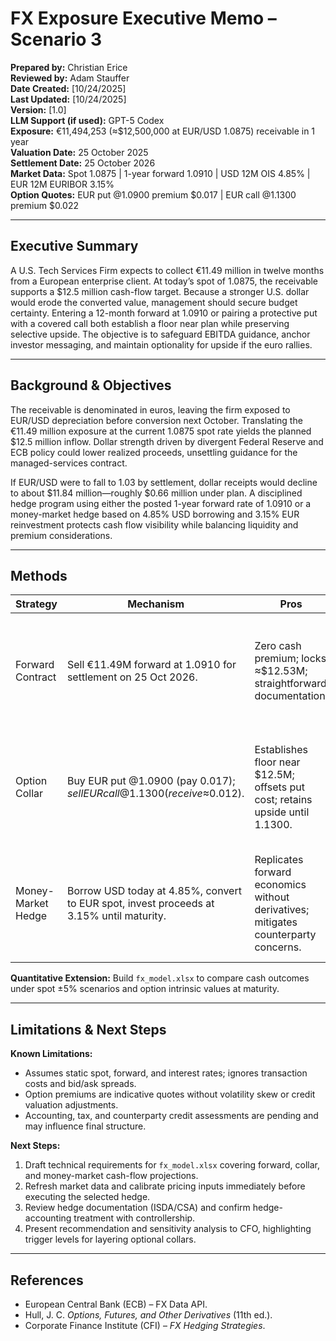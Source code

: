 # FX Exposure Executive Memo – Scenario 3

**Prepared by:** Christian Erice  
**Reviewed by:** Adam Stauffer  
**Date Created:** [10/24/2025]  
**Last Updated:** [10/24/2025]  
**Version:** [1.0]  
**LLM Support (if used):** GPT-5 Codex  
**Exposure:** €11,494,253 (≈$12,500,000 at EUR/USD 1.0875) receivable in 1 year  
**Valuation Date:** 25 October 2025  
**Settlement Date:** 25 October 2026  
**Market Data:** Spot 1.0875 | 1-year forward 1.0910 | USD 12M OIS 4.85% | EUR 12M EURIBOR 3.15%  
**Option Quotes:** EUR put @1.0900 premium $0.017 | EUR call @1.1300 premium $0.022

---

## Executive Summary
A U.S. Tech Services Firm expects to collect €11.49 million in twelve months from a European enterprise client. At today’s spot of 1.0875, the receivable supports a $12.5 million cash-flow target. Because a stronger U.S. dollar would erode the converted value, management should secure budget certainty. Entering a 12-month forward at 1.0910 or pairing a protective put with a covered call both establish a floor near plan while preserving selective upside. The objective is to safeguard EBITDA guidance, anchor investor messaging, and maintain optionality for upside if the euro rallies.

---

## Background & Objectives
The receivable is denominated in euros, leaving the firm exposed to EUR/USD depreciation before conversion next October. Translating the €11.49 million exposure at the current 1.0875 spot rate yields the planned $12.5 million inflow. Dollar strength driven by divergent Federal Reserve and ECB policy could lower realized proceeds, unsettling guidance for the managed-services contract. 

If EUR/USD were to fall to 1.03 by settlement, dollar receipts would decline to about $11.84 million—roughly $0.66 million under plan. A disciplined hedge program using either the posted 1-year forward rate of 1.0910 or a money-market hedge based on 4.85% USD borrowing and 3.15% EUR reinvestment protects cash flow visibility while balancing liquidity and premium considerations.

---

## Methods
| Strategy | Mechanism | Pros | Cons |
|----------|-----------|------|------|
| Forward Contract | Sell €11.49M forward at 1.0910 for settlement on 25 Oct 2026. | Zero cash premium; locks ≈$12.53M; straightforward documentation. | No participation if EUR rallies above forward rate; consumes credit line. |
| Option Collar | Buy EUR put @1.0900 (pay $0.017); sell EUR call @1.1300 (receive ≈$0.012). | Establishes floor near $12.5M; offsets put cost; retains upside until 1.1300. | Requires option approvals; potential margin for short call; residual premium outlay. |
| Money-Market Hedge | Borrow USD today at 4.85%, convert to EUR spot, invest proceeds at 3.15% until maturity. | Replicates forward economics without derivatives; mitigates counterparty concerns. | Ties up balance-sheet capacity; sensitive to funding spreads; unwind can be costly. |

**Quantitative Extension:** Build `fx_model.xlsx` to compare cash outcomes under spot ±5% scenarios and option intrinsic values at maturity.

---

## Limitations & Next Steps
**Known Limitations:**
- Assumes static spot, forward, and interest rates; ignores transaction costs and bid/ask spreads.
- Option premiums are indicative quotes without volatility skew or credit valuation adjustments.
- Accounting, tax, and counterparty credit assessments are pending and may influence final structure.

**Next Steps:**
1. Draft technical requirements for `fx_model.xlsx` covering forward, collar, and money-market cash-flow projections.
2. Refresh market data and calibrate pricing inputs immediately before executing the selected hedge.
3. Review hedge documentation (ISDA/CSA) and confirm hedge-accounting treatment with controllership.
4. Present recommendation and sensitivity analysis to CFO, highlighting trigger levels for layering optional collars.

---

## References
- European Central Bank (ECB) – FX Data API.
- Hull, J. C. *Options, Futures, and Other Derivatives* (11th ed.).
- Corporate Finance Institute (CFI) – *FX Hedging Strategies*.
